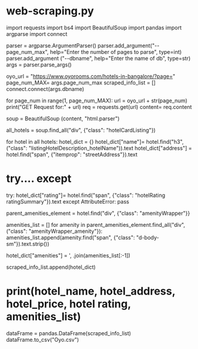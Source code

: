 # web-scraping.py
import requests
import bs4 import BeautifulSoup
import pandas
import argparse
import connect

parser = argparse.ArgumentParser()
parser.add_argument("--page_num_max", help="Enter the number of pages to parse", type=int)
parser.add_argument ("--dbname", help="Enter the name of db", type=str)
args = parser.parse_args()

oyo_url = "https://www.oyorooms.com/hotels-in-bangalore/?page="
page_num_MAX= args.page_num_max
scraped_info_list = []
connect.connect(args.dbname)

for page_num in range(1, page_num_MAX):
  url = oyo_url + str(page_num)
  print("GET Request for:" + url)
  req = requests.get(url)
  content= req.content

  soup = BeautifulSoup (content, "html.parser")

  all_hotels = soup.find_all("div", {"class": "hotelCardListing"})

  for hotel in all hotels:
      hotel_dict = {}
      hotel_dict["name"]= hotel.find("h3", ("class": "listingHotelDescription_hotelName")).text
      hotel_dict["address"] = hotel.find("span", {"itemprop": "streetAddress"}).text

# try.... except
try:
    hotel_dict["rating"]= hotel.find("span", {"class": "hotelRating ratingSummary"}).text
except AttributeError:
    pass

parent_amenities_element = hotel.find("div", {"class": "amenityWrapper"}}

amenities_list = []
for amenity in parent_amenities_element.find_all("div", ("class": "amenityWrapper_amenity"}):
    amenities_list.append(amenity.find("span", {"class": "d-body-sm"}).text.strip())

hotel_dict["amenities"] = ', .join(amenities_list[:-1])

scraped_info_list.append(hotel_dict)

# print(hotel_name, hotel_address, hotel_price, hotel rating, amenities_list)
dataFrame = pandas.DataFrame(scraped_info_list)
dataFrame.to_csv("Oyo.csv")
